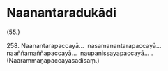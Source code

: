# Naanantaradukādi

(55.)

258\. Naanantarapaccayā…  nasamanantarapaccayā…  naaññamaññapaccayā…  naupanissayapaccayā… . (Naārammaṇapaccayasadisaṃ.)

